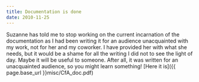 ```yaml
---
title: Documentation is done
date: 2010-11-25
---
```


Suzanne has told me to stop working on the current incarnation of the documentation as I had been writing it for an audience unacquainted with my work, not for her and my coworker. I have provided her with what she needs, but it would be a shame for all the writing I did not to see the light of day. Maybe it will be useful to someone. After all, it was written for an unacquainted audience, so you might learn something! [Here it is]({{ page.base_url }}misc/CfA_doc.pdf)

